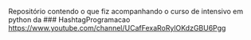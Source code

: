 Repositório contendo o que fiz acompanhando o curso de intensivo em python da ### HashtagProgramacao
https://www.youtube.com/channel/UCafFexaRoRylOKdzGBU6Pgg
